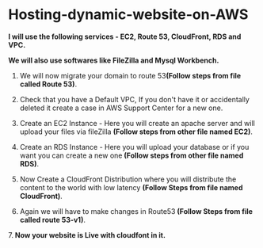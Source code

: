 # Hosting-dynamic-website-on-AWS

<b>I will use the following services - EC2, Route 53, CloudFront, RDS and VPC.

We will also use softwares like FileZilla and Mysql Workbench.
</b>
1. We will now migrate your domain to route 53<b>(Follow steps from file called Route 53)</b>.

2. Check that you have a Default VPC, If you don't have it or accidentally deleted it create a case in AWS Support Center for a new one.

3. Create an EC2 Instance - Here you will create an apache server and will upload your files via fileZilla <b>(Follow steps from other file named EC2)</b>.

4. Create an RDS Instance - Here you will upload your database or if you want you can create a new one<b> (Follow steps from other file named RDS)</b>.

5. Now Create a CloudFront Distribution where you will distribute the content to the world with low latency <b>(Follow Steps from file named CloudFront)</b>.

6. Again we will have to make changes in Route53<b> (Follow Steps from file called route 53-v1)</b>.

7.<b> Now your website is Live with cloudfont in it.</b>



